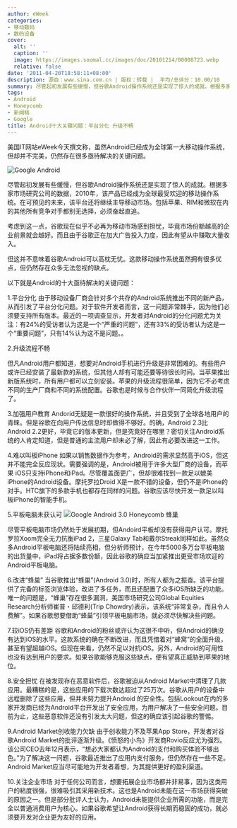 ```yaml
---
author: eWeek
categories:
- 移动数码
- 数码设备
cover:
  alt: ''
  caption: ''
  image: https://images.soomal.cc/images/doc/20101214/00008723.webp
  relative: false
date: '2011-04-20T18:58:11+08:00'
description: 源自：www.sina.com.cn | 版权：转载 |  平均/总评分：10.00/10
summary: 尽管起初发展有些缓慢，但谷歌Android操作系统还是实现了惊人的成就。根据多家市场研究公司的数据，2010年，该产品已经成为全球最受欢迎的移动操作系统。但这并不意味着谷歌Android可以高枕无忧。这款移动操作系统虽然拥有很多优点，但仍然存在众多无法忽视的缺点。以下就是Android的十大亟待解决的关键问题……
tags:
- Android
- Honeycomb
- 新闻稿
- Google
title: Android十大关键问题：平台分化 升级不畅
---
```


美国IT网站eWeek今天撰文称，虽然Android已经成为全球第一大移动操作系统，但却并不完美，仍然存在很多亟待解决的关键问题。

![Google Android](https://images.soomal.cc/images/doc/20101214/00008723.webp)




尽管起初发展有些缓慢，但谷歌Android操作系统还是实现了惊人的成就。根据多家市场研究公司的数据，2010年，该产品已经成为全球最受欢迎的移动操作系统。在可预见的未来，该平台还将继续主导移动市场。包括苹果、RIM和微软在内的其他所有竞争对手都别无选择，必须奋起直追。

考虑到这一点，谷歌现在似乎不必再为移动市场感到担忧，毕竟市场份额越高的企业前景就会越好。而且由于谷歌正在加大广告投入力度，因此有望从中赚取大量收入。

但这并不意味着谷歌Android可以高枕无忧。这款移动操作系统虽然拥有很多优点，但仍然存在众多无法忽视的缺点。

以下就是Android的十大亟待解决的关键问题：

1.平台分化
由于移动设备厂商会针对多个共存的Android系统推出不同的新产品，从而引发了平台分化问题。对于软件开发者而言，这一问题非常棘手，因为他们必须要支持所有版本。最近的一项调查显示，开发者对Android的分化问题尤为关注：有24%的受访者认为这是一个“严重的问题”，还有33%的受访者认为这是一个“重要问题”，只有14%认为这不是问题。。

2.升级流程不畅

但凡Android用户都知道，想要对Android手机进行升级是非常困难的。有些用户或许已经安装了最新款的系统，但其他人却有可能还要等待很长时间。当苹果推出新版系统时，所有用户都可以立刻安装。苹果的升级流程很简单，因为它不必考虑不同的生产厂商和不同的系统配置。谷歌也是时候与合作伙伴一同简化升级流程了。

3.加强用户教育
Andorid无疑是一款很好的操作系统，并且受到了全球各地用户的青睐。但是谷歌在向用户传达信息时却做得不够好。的确，Android 2.3比Android 2.2更好，毕竟它的版本更新，但是究竟好在哪里？密切关注Android系统的人肯定知道，但是普通的主流用户却未必了解，因此有必要改进这一工作。

4.难以叫板iPhone
如果以销售数据作为参考，Android的需求显然高于iOS，但这并不能完全反应现状。需要强调的是，Android被用于许多大型厂商的设备，而苹果 iOS只支持iPhone和iPad。尽管覆盖面更广，但却很难找到一款足以媲美iPhone的Android设备。摩托罗拉Droid X是一款不错的设备，但仍不是iPhone的对手。HTC旗下的多款手机也都存在同样的问题。谷歌应该尽快开发一款足以叫板iPhone的智能手机。

5.平板电脑未获认可
![Google Android 3.0 Honeycomb 蜂巢](https://images.soomal.cc/images/doc/20110307/00009492.webp)




尽管平板电脑市场仍然处于发展初期，但Andoird平板却没有获得用户认可。摩托罗拉Xoom完全无力抗衡iPad 2，三星Galaxy Tab和戴尔Streak同样如此。虽然众多Android平板电脑还将陆续亮相，但分析师预计，在今年5000多万台平板电脑的出货量中，iPad将占据多数份额，因此谷歌的确应当加紧推出更受市场欢迎的Android平板电脑。

6.改进“蜂巢”
当谷歌推出“蜂巢”(Android 3.0)时，所有人都为之振奋。该平台提供了完备的标签浏览体验，改进了多任务，而且还配置了众多iOS所缺乏的功能。唯一的问题是，“蜂巢”存在很多漏洞，美国市场研究公司Global Equities Research分析师崔普・邱德利(Trip Chowdry)表示，该系统“非常复杂，而且令人费解”。如果谷歌想要借助“蜂巢”引领平板电脑市场，就必须尽快解决些问题。

7.较iOS仍有差距
谷歌和Android的粉丝或许认为这很不中听，但Android的确没有达到iOS的水平。这款系统的确在不断改进，而且凭借着对“蜂窝”的全面升级，甚至有望超越iOS。但现在来看，仍然不足以对抗iOS。另外，Android的可用性也没有达到用户的要求。如果谷歌能够克服这些缺点，便有望真正威胁到苹果的地位。

8.安全担忧
在被发现存在恶意软件后，谷歌被迫从Android Market中清理了几款应用。最糟糕的是，这些应用的下载次数达超过了25万次。谷歌从用户的设备中远程删除了这些应用，但并未努力提升Android 的安全性。包括Lookout在内的多家开发商已经为Android平台开发出了安全应用，为用户解决了一些安全问题。目前为止，这些恶意软件还没有引发太大问题，但这的确应该引起谷歌的警惕。

9.Android Market创收能力欠缺
由于创收能力不及苹果App Store，开发者对谷歌Android Market的批评逐渐升级。《愤怒的小鸟》开发商Rovio反应尤为强烈。该公司CEO去年12月表示，“想必大家都认为Android的支付和购买体验不够出色。”为了解决这一问题，谷歌最近推出了应用内支付服务，但仍然存在一些不足。Android Market应当尽可能地为开发者着想，为其提供更好的盈利渠道。

10.关注企业市场
对于任何公司而言，想要拓展企业市场都并非易事，因为这类用户的粘度很强，很难吸引其采用新技术。这也是Android未能在这一市场获得突破的原因之一。但是部分批评人士认为，Android未能提供企业所需的功能，而是完全以普通消费用户为核心。如果谷歌希望让Android获得长期而稳固的成功，就必须要开发对企业更为友好的应用。